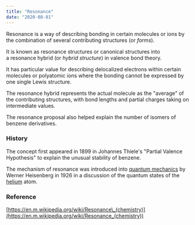 ```yaml
---
title: "Resonance"
date: "2020-08-01"
---
```


Resonance is a way of describing bonding in certain molecules or ions by the combination of several contributing structures (or _forms_).

It is known as resonance structures or canonical structures into a resonance hybrid (or _hybrid structure_) in valence bond theory.

It has particular value for describing delocalized electrons within certain molecules or polyatomic ions where the bonding cannot be expressed by one single Lewis structure.

The resonance hybrid represents the actual molecule as the "average" of the contributing structures, with bond lengths and partial charges taking on intermediate values.

The resonance proposal also helped explain the number of isomers of benzene derivatives. 

### History

The concept first appeared in 1899 in Johannes Thiele's "Partial Valence Hypothesis" to explain the unusual stability of benzene.

The mechanism of resonance was introduced into [quantum mechanics](https://chemistdictionary.com/quantum-mechanics/) by Werner Heisenberg in 1926 in a discussion of the quantum states of the [helium](https://chemistdictionary.com/helium/) atom.

### Reference

[https://en.m.wikipedia.org/wiki/Resonance\_(chemistry)](https://en.m.wikipedia.org/wiki/Resonance_(chemistry))
